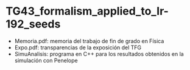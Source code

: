 # TG43_formalism_applied_to_Ir-192_seeds

- Memoria.pdf: memoria del trabajo de fin de grado en Física
- Expo.pdf: transparencias de la exposición del TFG
- SimuAnalisis: programa en C++ para los resultados obtenidos en la simulación con Penelope
